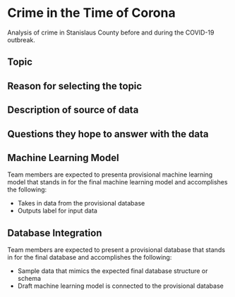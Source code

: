 # Crime in the Time of Corona
Analysis of crime in Stanislaus County before and during the COVID-19 outbreak.

## Topic

## Reason for selecting the topic

## Description of source of data

## Questions they hope to answer with the data

## Machine Learning Model
Team members are expected to presenta  provisional machine learning model that stands in for the final machine learning model and accomplishes the following:
- Takes in data from the provisional database
- Outputs label for input data

## Database Integration
Team members are expected to present a provisional database that stands in for the final database and accomplishes the following:
- Sample data that mimics the expected final database structure or schema
- Draft machine learning model is connected to the provisional database
